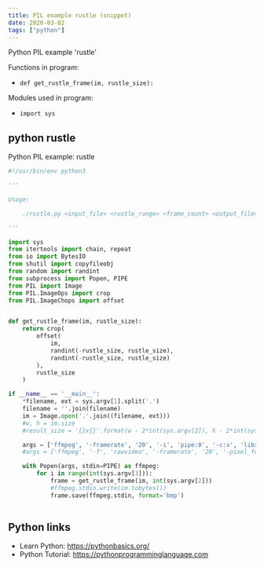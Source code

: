 ```yaml
---
title: PIL example rustle (snippet)
date: 2020-03-02
tags: ["python"]
---
```

Python PIL example 'rustle'

Functions in program: 
* `def get_rustle_frame(im, rustle_size):`

Modules used in program: 
* `import sys`

## python rustle

Python PIL example: rustle

```python
#!/usr/bin/env python3

'''

Usage:

    ./rustle.py <input_file> <rustle_range> <frame_count> <output_file>

'''

import sys
from itertools import chain, repeat
from io import BytesIO
from shutil import copyfileobj
from random import randint
from subprocess import Popen, PIPE
from PIL import Image
from PIL.ImageOps import crop
from PIL.ImageChops import offset


def get_rustle_frame(im, rustle_size):
    return crop(
        offset(
            im,
            randint(-rustle_size, rustle_size),
            randint(-rustle_size, rustle_size)
        ),
        rustle_size
    )

if __name__ == '__main__':
    *filename, ext = sys.argv[1].split('.')
    filename = ''.join(filename)
    im = Image.open('.'.join((filename, ext)))
    #w, h = im.size
    #result_size = '{}x{}'.format(w - 2*int(sys.argv[2]), h - 2*int(sys.argv[2]))

    args = ['ffmpeg', '-framerate', '20', '-i', 'pipe:0', '-c:v', 'libx264', '-r', '30', '-pix_fmt', 'yuv420p', sys.argv[4]]
    #args = ['ffmpeg', '-f', 'rawvideo', '-framerate', '20', '-pixel_format', 'rgb24', '-video_size', result_size, '-i', 'pipe:0', '-c:v', 'libx264', '-r', '30', '-pix_fmt', 'yuv420p', sys.argv[4]]

    with Popen(args, stdin=PIPE) as ffmpeg:
        for i in range(int(sys.argv[3])):
            frame = get_rustle_frame(im, int(sys.argv[2]))
            #ffmpeg.stdin.write(im.tobytes())
            frame.save(ffmpeg.stdin, format='bmp')
    


```

## Python links

- Learn Python: https://pythonbasics.org/
- Python Tutorial: https://pythonprogramminglanguage.com

